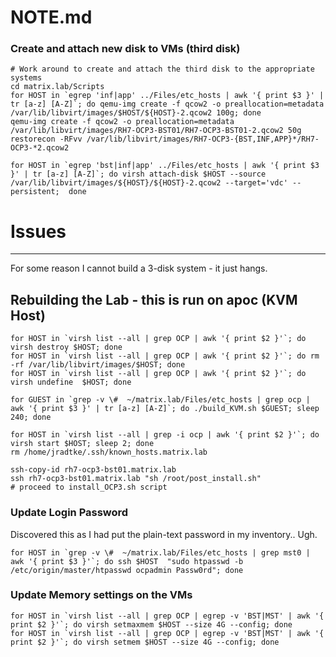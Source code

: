 # NOTE.md


### Create and attach new disk to VMs (third disk)
```
# Work around to create and attach the third disk to the appropriate systems
cd matrix.lab/Scripts
for HOST in `egrep 'inf|app' ../Files/etc_hosts | awk '{ print $3 }' | tr [a-z] [A-Z]`; do qemu-img create -f qcow2 -o preallocation=metadata /var/lib/libvirt/images/$HOST/${HOST}-2.qcow2 100g; done
qemu-img create -f qcow2 -o preallocation=metadata /var/lib/libvirt/images/RH7-OCP3-BST01/RH7-OCP3-BST01-2.qcow2 50g
restorecon -RFvv /var/lib/libvirt/images/RH7-OCP3-{BST,INF,APP}*/RH7-OCP3-*2.qcow2

for HOST in `egrep 'bst|inf|app' ../Files/etc_hosts | awk '{ print $3 }' | tr [a-z] [A-Z]`; do virsh attach-disk $HOST --source /var/lib/libvirt/images/${HOST}/${HOST}-2.qcow2 --target='vdc' --persistent;  done

```

# Issues
---
For some reason I cannot build a 3-disk system - it just hangs.

## Rebuilding the Lab - this is run on apoc (KVM Host)
```
for HOST in `virsh list --all | grep OCP | awk '{ print $2 }'`; do virsh destroy $HOST; done
for HOST in `virsh list --all | grep OCP | awk '{ print $2 }'`; do rm -rf /var/lib/libvirt/images/$HOST; done
for HOST in `virsh list --all | grep OCP | awk '{ print $2 }'`; do virsh undefine  $HOST; done

for GUEST in `grep -v \#  ~/matrix.lab/Files/etc_hosts | grep ocp | awk '{ print $3 }' | tr [a-z] [A-Z]`; do ./build_KVM.sh $GUEST; sleep 240; done

for HOST in `virsh list --all | grep -i ocp | awk '{ print $2 }'`; do virsh start $HOST; sleep 2; done
rm /home/jradtke/.ssh/known_hosts.matrix.lab

ssh-copy-id rh7-ocp3-bst01.matrix.lab 
ssh rh7-ocp3-bst01.matrix.lab "sh /root/post_install.sh"
# proceed to install_OCP3.sh script
```

### Update Login Password
Discovered this as I had put the plain-text password in my inventory.. Ugh.
```
for HOST in `grep -v \#  ~/matrix.lab/Files/etc_hosts | grep mst0 | awk '{ print $3 }'`; do ssh $HOST  "sudo htpasswd -b /etc/origin/master/htpasswd ocpadmin Passw0rd"; done
```

### Update Memory settings on the VMs
```
for HOST in `virsh list --all | grep OCP | egrep -v 'BST|MST' | awk '{ print $2 }'`; do virsh setmaxmem $HOST --size 4G --config; done
for HOST in `virsh list --all | grep OCP | egrep -v 'BST|MST' | awk '{ print $2 }'`; do virsh setmem $HOST --size 4G --config; done
```
